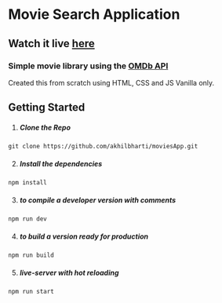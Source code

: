 # Movie Search Application

## Watch it live [here](https://movies-app-assignment.netlify.app/)

### Simple movie library using the [OMDb API](http://www.omdbapi.com/)


Created this from scratch using HTML, CSS and JS Vanilla only.

## Getting Started

1. ##### Clone the Repo
```shell
git clone https://github.com/akhilbharti/moviesApp.git
```

2. ##### Install the dependencies
```shell
npm install
```

3. ##### to compile a developer version with comments
```shell
npm run dev
```

4. ##### to build a version ready for production
```shell
npm run build
```

5. ##### live-server with hot reloading
```shell
npm run start
```
